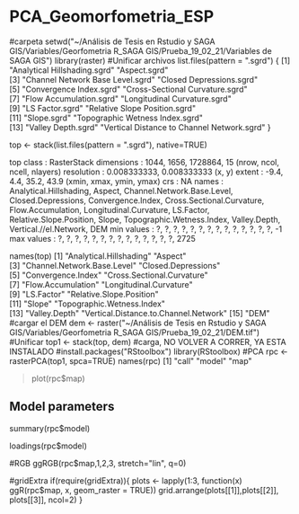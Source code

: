# PCA_Geomorfometria_ESP
#carpeta
setwd("~/Análisis de Tesis en Rstudio y SAGA GIS/Variables/Georfometria R_SAGA GIS/Prueba_19_02_21/Variables de SAGA GIS")
library(raster)
#Unificar archivos
list.files(pattern = ".sgrd")
{
 [1] "Analytical Hillshading.sgrd"               "Aspect.sgrd"                              
 [3] "Channel Network Base Level.sgrd"           "Closed Depressions.sgrd"                  
 [5] "Convergence Index.sgrd"                    "Cross-Sectional Curvature.sgrd"           
 [7] "Flow Accumulation.sgrd"                    "Longitudinal Curvature.sgrd"              
 [9] "LS Factor.sgrd"                            "Relative Slope Position.sgrd"             
[11] "Slope.sgrd"                                "Topographic Wetness Index.sgrd"           
[13] "Valley Depth.sgrd"                         "Vertical Distance to Channel Network.sgrd"
}

top <- stack(list.files(pattern = ".sgrd"), native=TRUE)

top
class      : RasterStack 
dimensions : 1044, 1656, 1728864, 15  (nrow, ncol, ncell, nlayers)
resolution : 0.008333333, 0.008333333  (x, y)
extent     : -9.4, 4.4, 35.2, 43.9  (xmin, xmax, ymin, ymax)
crs        : NA 
names      : Analytical.Hillshading, Aspect, Channel.Network.Base.Level, Closed.Depressions, Convergence.Index, Cross.Sectional.Curvature, Flow.Accumulation, Longitudinal.Curvature, LS.Factor, Relative.Slope.Position, Slope, Topographic.Wetness.Index, Valley.Depth, Vertical.//el.Network,  DEM 
min values :                      ?,      ?,                          ?,                  ?,                 ?,                         ?,                 ?,                      ?,         ?,                       ?,     ?,                         ?,            ?,                     ?,   -1 
max values :                      ?,      ?,                          ?,                  ?,                 ?,                         ?,                 ?,                      ?,         ?,                       ?,     ?,                         ?,            ?,                     ?, 2725 

names(top)
 [1] "Analytical.Hillshading"               "Aspect"                              
 [3] "Channel.Network.Base.Level"           "Closed.Depressions"                  
 [5] "Convergence.Index"                    "Cross.Sectional.Curvature"           
 [7] "Flow.Accumulation"                    "Longitudinal.Curvature"              
 [9] "LS.Factor"                            "Relative.Slope.Position"             
[11] "Slope"                                "Topographic.Wetness.Index"           
[13] "Valley.Depth"                         "Vertical.Distance.to.Channel.Network"
[15] "DEM"     
#cargar el DEM
dem <- raster("~/Análisis de Tesis en Rstudio y SAGA GIS/Variables/Georfometria R_SAGA GIS/Prueba_19_02_21/DEM.tif")
#Unificar
top1 <- stack(top, dem)
#carga, NO VOLVER A CORRER, YA ESTA INSTALADO
#install.packages("RStoolbox")
library(RStoolbox)
#PCA
rpc <- rasterPCA(top1, spca=TRUE)
 names(rpc)
[1] "call"  "model" "map"  
> plot(rpc$map)
> 


## Model parameters
summary(rpc$model)




loadings(rpc$model)



#RGB
ggRGB(rpc$map,1,2,3, stretch="lin", q=0)

#gridExtra
if(require(gridExtra)){
  plots <- lapply(1:3, function(x) ggR(rpc$map, x, geom_raster = TRUE))
  grid.arrange(plots[[1]],plots[[2]], plots[[3]], ncol=2)
}
